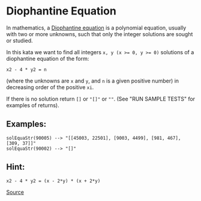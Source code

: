 # Diophantine Equation

In mathematics, a [Diophantine equation](https://en.wikipedia.org/wiki/Diophantine_equation) is a polynomial
equation, usually with two or more unknowns, such that only the
integer solutions are sought or studied.

In this kata we want to find all integers `x, y (x >= 0, y >= 0)`
solutions of a diophantine equation of the form:

```text
x2 - 4 * y2 = n
```

(where the unknowns are `x` and `y`, and `n` is a given positive number)
in decreasing order of the positive `xi`.

If there is no solution return `[]` or `"[]"` or `""`. (See "RUN SAMPLE
TESTS" for examples of returns).

## Examples:
<!-- markdownlint-disable MD013 -->
```text
solEquaStr(90005) --> "[[45003, 22501], [9003, 4499], [981, 467], [309, 37]]"
solEquaStr(90002) --> "[]"
```
<!-- markdownlint-enable MD013 -->

## Hint:

```text
x2 - 4 * y2 = (x - 2*y) * (x + 2*y)
```

[Source](https://www.codewars.com/kata/554f76dca89983cc400000bb/train/python)